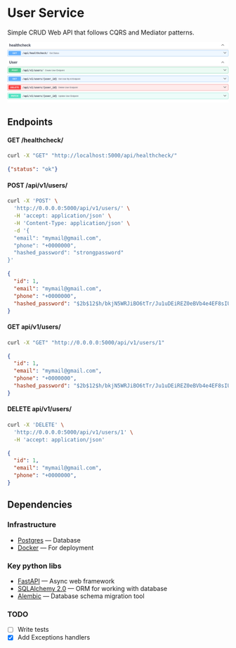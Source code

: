 # User Service

 Simple CRUD Web API that follows CQRS and Mediator patterns.

![List of endpoints](./images/openapi.png)

## Endpoints

#### GET /healthcheck/
```bash
curl -X "GET" "http://localhost:5000/api/healthcheck/"
```
```json
{"status": "ok"}
```

#### POST /api/v1/users/

```bash
curl -X 'POST' \
  'http://0.0.0.0:5000/api/v1/users/' \
  -H 'accept: application/json' \
  -H 'Content-Type: application/json' \
  -d '{
  "email": "mymail@gmail.com",
  "phone": "+0000000",
  "hashed_password": "strongpassword"
}'
```
```json
{
  "id": 1,
  "email": "mymail@gmail.com",
  "phone": "+0000000",
  "hashed_password": "$2b$12$h/bkjN5WRJiBO6tTr/Ju1uDEiREZ0eBVb4e4EF8sIUSLkTN.WDCuC"
}
```

#### GET api/v1/users/
```bash
curl -X "GET" "http://0.0.0.0:5000/api/v1/users/1"
```
```json
{
  "id": 1,
  "email": "mymail@gmail.com",
  "phone": "+0000000",
  "hashed_password": "$2b$12$h/bkjN5WRJiBO6tTr/Ju1uDEiREZ0eBVb4e4EF8sIUSLkTN.WDCuC"
}
```

#### DELETE api/v1/users/
```bash
curl -X 'DELETE' \
  'http://0.0.0.0:5000/api/v1/users/1' \
  -H 'accept: application/json'
```
```json
{
  "id": 1,
  "email": "mymail@gmail.com",
  "phone": "+0000000",
}
```

## Dependencies

### Infrastructure

- [Postgres](https://www.postgresql.org/docs/current/index.html) — Database
- [Docker](https://docs.docker.com/) — For deployment


###  Key python libs

- [FastAPI](https://fastapi.tiangolo.com/) — Async web framework
- [SQLAlchemy 2.0](https://docs.sqlalchemy.org/en/20/) — ORM for working with database
- [Alembic](https://alembic.sqlalchemy.org/en/latest/) — Database schema migration tool

### TODO

- [ ] Write tests
- [X] Add Exceptions handlers